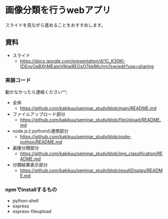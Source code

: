 # 画像分類を行うwebアプリ

スライドを見ながら進めることをおすすめします。

## 資料
- スライド
    - https://docs.google.com/presentation/d/1C_K30Kl-fDEnvOeBXhMEaimVNjwREOzO7kbRKchm7sw/edit?usp=sharing 

### 実装コード
動かなかったら連絡ください^^;

- 全体
    - https://github.com/kakikuu/seminar_study/blob/main/README.md
- ファイルアップロード部分
    - https://github.com/kakikuu/seminar_study/blob/fileUpload/README.md
- node.jsとpythonの連携部分
    - https://github.com/kakikuu/seminar_study/blob/node-python/README.md
- 画像分類部分
    - https://github.com/kakikuu/seminar_study/blob/img_classification/README.md
- 分類結果表示部分
    - https://github.com/kakikuu/seminar_study/blob/resultDisplay/README.md
 
### npmでinstallするもの
- python-shell
- express
- express-fileupload
